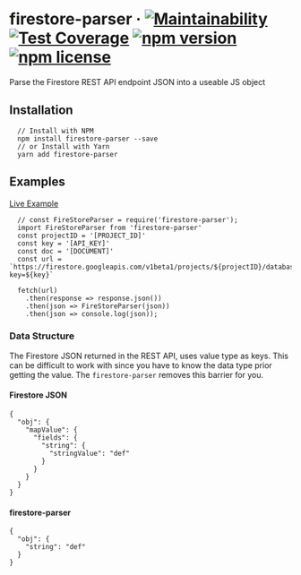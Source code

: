 # firestore-parser &middot; [![Maintainability](https://api.codeclimate.com/v1/badges/c021344dfe81edfce992/maintainability)](https://codeclimate.com/github/jdbence/firestore-parser/maintainability) [![Test Coverage](https://api.codeclimate.com/v1/badges/c021344dfe81edfce992/test_coverage)](https://codeclimate.com/github/jdbence/firestore-parser/test_coverage) [![npm version](https://img.shields.io/npm/v/firestore-parser.svg?style=flat)](https://www.npmjs.com/package/firestore-parser) [![npm license](https://img.shields.io/npm/l/firestore-parser.svg?style=flat)](https://www.npmjs.com/package/firestore-parser)

Parse the Firestore REST API endpoint JSON into a useable JS object

## Installation

```
  // Install with NPM
  npm install firestore-parser --save
  // or Install with Yarn
  yarn add firestore-parser
```

## Examples
[Live Example](https://repl.it/@jdbence/firestore-parser-example-01)
```JS
  // const FireStoreParser = require('firestore-parser');
  import FireStoreParser from 'firestore-parser'
  const projectID = '[PROJECT_ID]'
  const key = '[API_KEY]'
  const doc = '[DOCUMENT]'
  const url = `https://firestore.googleapis.com/v1beta1/projects/${projectID}/databases/(default)/documents/${doc}?key=${key}`
  
  fetch(url)
    .then(response => response.json())
    .then(json => FireStoreParser(json))
    .then(json => console.log(json));
```

### Data Structure

The Firestore JSON returned in the REST API, uses value type as keys. This can be difficult to work with since you have to know the data type prior getting the value. The `firestore-parser` removes this barrier for you.
#### Firestore JSON
```
{
  "obj": {
    "mapValue": {
      "fields": {
        "string": {
          "stringValue": "def"
        }
      }
    }
  }
}
```
#### firestore-parser
```
{
  "obj": {
    "string": "def"
  }
}
```